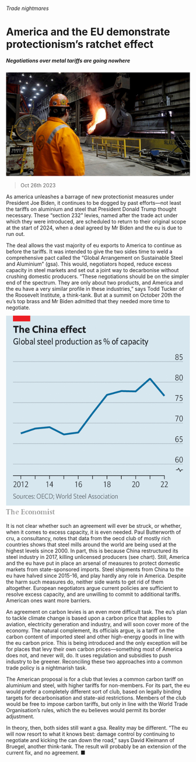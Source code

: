###### Trade nightmares

# America and the EU demonstrate protectionism’s ratchet effect 

##### Negotiations over metal tariffs are going nowhere 

![image](images/20231028_FNP504.jpg) 

> Oct 26th 2023 

As america unleashes a barrage of new protectionist measures under President Joe Biden, it continues to be dogged by past efforts—not least the tariffs on aluminium and steel that President Donald Trump thought necessary. These “section 232” levies, named after the trade act under which they were introduced, are scheduled to return to their original scope at the start of 2024, when a deal agreed by Mr Biden and the eu is due to run out. 

The deal allows the vast majority of eu exports to America to continue as before the tariffs. It was intended to give the two sides time to weld a comprehensive pact called the “Global Arrangement on Sustainable Steel and Aluminium” (gsa). This would, negotiators hoped, reduce excess capacity in steel markets and set out a joint way to decarbonise without crushing domestic producers. “These negotiations should be on the simpler end of the spectrum. They are only about two products, and America and the eu have a very similar profile in these industries,” says Todd Tucker of the Roosevelt Institute, a think-tank. But at a summit on October 20th the eu’s top brass and Mr Biden admitted that they needed more time to negotiate.

![image](images/20231028_FNC184.png) 


It is not clear whether such an agreement will ever be struck, or whether, when it comes to excess capacity, it is even needed. Paul Butterworth of cru, a consultancy, notes that data from the oecd club of mostly rich countries shows that steel mills around the world are being used at the highest levels since 2000. In part, this is because China restructured its steel industry in 2017, killing unlicensed producers (see chart). Still, America and the eu have put in place an arsenal of measures to protect domestic markets from state-sponsored imports. Steel shipments from China to the eu have halved since 2015-16, and play hardly any role in America. Despite the harm such measures do, neither side wants to get rid of them altogether. European negotiators argue current policies are sufficient to resolve excess capacity, and are unwilling to commit to additional tariffs. American ones want more barriers.

An agreement on carbon levies is an even more difficult task. The eu’s plan to tackle climate change is based upon a carbon price that applies to aviation, electricity generation and industry, and will soon cover more of the economy. The natural complement, its officials argue, is a tariff on the carbon content of imported steel and other high-energy goods in line with the eu carbon price. This is being introduced and the only exception will be for places that levy their own carbon prices—something most of America does not, and never will, do. It uses regulation and subsidies to push industry to be greener. Reconciling these two approaches into a common trade policy is a nightmarish task. 

The American proposal is for a club that levies a common carbon tariff on aluminium and steel, with higher tariffs for non-members. For its part, the eu would prefer a completely different sort of club, based on legally binding targets for decarbonisation and state-aid restrictions. Members of the club would be free to impose carbon tariffs, but only in line with the World Trade Organisation’s rules, which the eu believes would permit its border adjustment.

In theory, then, both sides still want a gsa. Reality may be different. “The eu will now resort to what it knows best: damage control by continuing to negotiate and kicking the can down the road,” says David Kleimann of Bruegel, another think-tank. The result will probably be an extension of the current fix, and no agreement. ■


